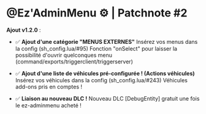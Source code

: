 # @Ez'AdminMenu ⚙️ | Patchnote #2 

**Ajout v1.2.0** :

- :white_check_mark: **Ajout d'une catégorie "MENUS EXTERNES"**
Insérez vos menus dans la config (sh_config.lua/#95)
Fonction "onSelect" pour laisser la possibilité d'ouvrir quelconques menu (command/exports/triggerclient/triggerserver)

- :white_check_mark: **Ajout d'une liste de véhicules pré-configurée ! (Actions véhicules)**
Insérez vos véhicules dans la config (sh_config.lua/#243)
Véhicules add-ons pris en comptes !

- :white_check_mark: **Liaison au nouveau DLC !**
Nouveau DLC [DebugEntity] gratuit une fois le ez-adminmenu acheté !
